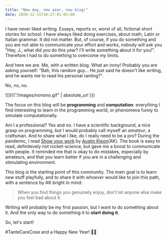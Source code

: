 ```yaml
---
title: "New day, new year, new blog!"
date: 2020-12-31T10:27:01-05:00
---
```

I have never liked writing. Essays, reports or, worst of all, fictional short
stories for school. I have always liked doing exercises, about math, Latin or
Italian grammar. It did not matter. But, of course, if you do something and you
are not able to communicate your effort and works, nobody will ask you "Hey,
J., what did you do this year? I'll write something about it for you!".
Therefore I had to do something to overcome my limits.

<!--more-->
And here we are. Me, with a written blog. What an irony! Probably you are asking yourself: "Bah, this random guy... He just said he doesn't like writing, and he wants me to read his personal ranting?".

No, no, no.

![]({{"/images/nonono.gif" | absolute_url }})

The focus on this blog will be **programming** and **computation**: everything I find interesting to learn in the programming world, or phenomena funny to simulate computationally.

Am I a professional? Yes and no. I have a scientific background, a nice grasp on programming, but I would probably call myself an _amateur_, a craftsman. And to share what I like, do I really need to be a pro?
During the pandemic, I read [Show your work](https://austinkleon.com/show-your-work/) by [Austin Kleon](https://austinkleon.com)(AK). The book is easy to read, definitevely not rocket-science, but gave me a boost to communicate with people.
It reminded me that is okay to do mistakes, especially by amateurs,
and that you learn better if you are in a challenging and stimulating environment.

This blog is the starting point of this community. The main goal is to learn new stuff playfully, and to share it with whoever would like to join this path, with a sentence by AK bright in mind:
> When you find things you genuinely enjoy, don’t let anyone else make you feel bad about it.

Writing will probably be my first passion, but I want to do something about it. And the only way to do something it to **start doing it**.

So, let's start!

#TanteCareCose and a Happy New Year! 🎉️🥂️
